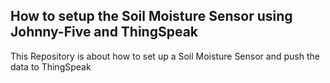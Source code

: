 ## How to setup the Soil Moisture Sensor using Johnny-Five and ThingSpeak
This Repository is about how to set up a Soil Moisture Sensor and push the data to ThingSpeak
